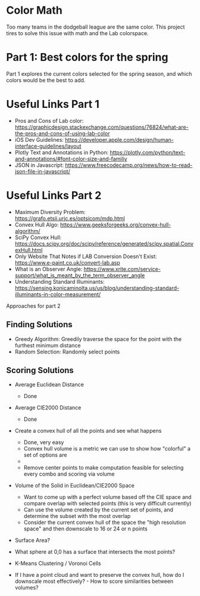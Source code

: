 # Color Math

Too many teams in the dodgeball league are the same color.
This project tires to solve this issue with math and the 
Lab colorspace.

# Part 1: Best colors for the spring

Part 1 explores the current colors selected for the
spring season, and which colors would be the best
to add.
# Useful Links Part 1

- Pros and Cons of Lab color: https://graphicdesign.stackexchange.com/questions/76824/what-are-the-pros-and-cons-of-using-lab-color
- iOS Dev Guidelines: https://developer.apple.com/design/human-interface-guidelines/layout
- Plotly Text and Annotations in Python: https://plotly.com/python/text-and-annotations/#font-color-size-and-familiy
- JSON in Javascript: https://www.freecodecamp.org/news/how-to-read-json-file-in-javascript/

# Useful Links Part 2
- Maximum Diversity Problem: https://grafo.etsii.urjc.es/optsicom/mdp.html
- Convex Hull Algo: https://www.geeksforgeeks.org/convex-hull-algorithm/
- SciPy Convex Hull: https://docs.scipy.org/doc/scipy/reference/generated/scipy.spatial.ConvexHull.html
- Only Website That Notes if LAB Conversion Doesn't Exist: https://www.e-paint.co.uk/convert-lab.asp
- What is an Observer Angle: https://www.xrite.com/service-support/what_is_meant_by_the_term_observer_angle
- Understanding Standard Illuminants: https://sensing.konicaminolta.us/us/blog/understanding-standard-illuminants-in-color-measurement/

Approaches for part 2

## Finding Solutions
- Greedy Algorithm: Greedily traverse the space for the point with
the furthest minimum distance 
- Random Selection: Randomly select points 

## Scoring Solutions

- Average Euclidean Distance
  - Done
- Average CIE2000 Distance
  - Done

- Create a convex hull of all the points and see what happens 
  - Done, very easy
  - Convex hull volume is a metric we can use to show how "colorful" a set of options are
  - 
  - Remove center points to make computation feasible for selecting every combo and scoring via volume

- Volume of the Solid in Euclidean/CIE2000 Space
  - Want to come up with a perfect volume based off the CIE space and compare overlap with
  selected points (this is very difficult currently)
  - Can use the volume created by the current set of points, and determine the subset 
  with the most overlap
  - Consider the current convex hull of the space the "high resolution space" and then
  downscale to 16 or 24 or n points

- Surface Area?
- What sphere at 0,0 has a surface that intersects the most points?

- K-Means Clustering / Voronoi Cells
- If I have a point cloud and want to preserve the convex hull, how
do I downscale most effectively? - How to score similarities between
volumes?